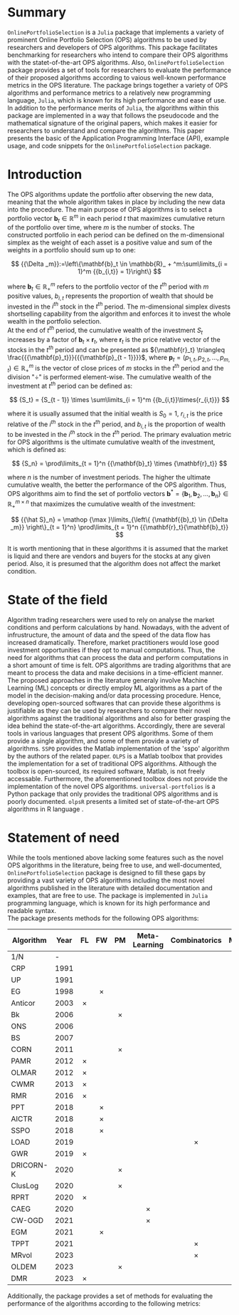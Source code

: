 # Summary

`OnlinePortfolioSelection` is a `Julia` package that implements a variety of prominent Online Portfolio Selection (OPS) algorithms to be used by researchers and developers of OPS algorithms. This package facilitates benchmarking for researchers who intend to compare their OPS algorithms with the statet-of-the-art OPS algorithms. Also, `OnlinePortfolioSelection` package provides a set of tools for researchers to evaluate the performance of their proposed algorithms according to vaious well-known performance metrics in the OPS literature. The package brings together a variety of OPS algorithms and performance metrics to a relatively new programming language, `Julia`, which is known for its high performance and ease of use. In addition to the performance merits of `Julia`, the algorithms within this package are implemented in a way that follows the pseudocode and the mathematical signature of the original papers, which makes it easier for researchers to understand and compare the algorithms. This paper presents the basic of the Application Programming Interface (API), example usage, and code snippets for the `OnlinePortfolioSelection` package.

# Introduction

The OPS algorithms update the portfolio after observing the new data, meaning that the whole algorithm takes in place by including the new data into the procedure. The main purpose of OPS algorithms is to select a portfolio vector $\mathbf{b}_t\in{\mathbb{R}^m}$ in each period $t$ that maximizes cumulative return of the portfolio over time, where $m$ is the number of stocks. The constructed portfolio in each period can be defined on the m-dimensional simplex as the weight of each asset is a positive value and sum of the weights in a portfolio should sum up to one:

$$
{{\Delta _m}}:=\left\{\mathbf{b}_t \in \mathbb{R}_ + ^m:\sum\limits_{i = 1}^m {{b_{i,t}} = 1}\right\}
$$

where $\mathbf{b}_t \in \mathbb{R}_ + ^m$ refers to the portfolio vector of the $t^{th}$ period with $m$ positive values, $b_{i,t}$ represents the proportion of wealth that should be invested in the $i^{th}$ stock in the $t^{th}$ period. The m-dimensional simplex divests shortselling capability from the algorithm and enforces it to invest the whole wealth in the portfolio selection.  
At the end of $t^{th}$ period, the cumulative wealth of the investment $S_t$ increases by a factor of $\mathbf{b}_t \times \mathbf{r}_t$, where $\mathbf{r}_t$ is the price relative vector of the stocks in the $t^{th}$ period and can be presented as ${\mathbf{r}_t} \triangleq \frac{{{\mathbf{p}_t}}}{{{\mathbf{p}_{t - 1}}}}$, where $\mathbf{p}_t=(p_{1,t}, p_{2,t}, \ldots, p_{m,t})\in\mathbb{R}^m_+$ is the vector of close prices of $m$ stocks in the $t^{th}$ period and the division "$\div$" is performed element-wise. The cumulative wealth of the investment at $t^{th}$ period can be defined as:

$$
{S_t} = {S_{t - 1}} \times \sum\limits_{i = 1}^m {{b_{i,t}}\times{r_{i,t}}}
$$

where it is usually assumed that the initial wealth is $S_0=1$, $r_{i,t}$ is the price relative of the $i^{th}$ stock in the $t^{th}$ period, and $b_{i,t}$ is the proportion of wealth to be invested in the $i^{th}$ stock in the $t^{th}$ period. The primary evaluation metric for OPS algorithms is the ultimate cumulative wealth of the investment, which is defined as:

$$
{S_n} = \prod\limits_{t = 1}^n {{\mathbf{b}_t} \times {\mathbf{r}_t}}
$$

where $n$ is the number of investment periods. The higher the ultimate cumulative wealth, the better the performance of the OPS algorithm. Thus, OPS algorithms aim to find the set of portfolio vectors ${{\mathbf{b}}^*} = \left\{ {{{\mathbf{b}}_1},{{\mathbf{b}}_2}, \ldots ,{{\mathbf{b}}_n}} \right\} \in \mathbb{R}_ + ^{m \times n}$ that maximizes the cumulative wealth of the investment:

$$
{{\hat S}_n} = \mathop {\max }\limits_{\left\{ {\mathbf{{b}_t} \in {\Delta _m}} \right\}_{t = 1}^n} \prod\limits_{t = 1}^n {{\mathbf{r}_t}{\mathbf{b}_t}}
$$

It is worth mentioning that in these algorithms it is assumed that the market is liquid and there are vendors and buyers for the stocks at any given period. Also, it is presumed that the algorithm does not affect the market condition.

# State of the field

Algorithm trading researchers were used to rely on analyse the market conditions and perform calculations by hand. Nowadays, with the advent of infrustructure, the amount of data and the speed of the data flow has increased dramatically. Therefore, market practitioners would lose good investment opportunities if they opt to manual computations. Thus, the need for algorithms that can process the data and perform computations in a short amount of time is felt. OPS algorithms are trading algorithms that are meant to process the data and make decisions in a time-efficient manner. The proposed approaches in the literature generaly involve Machine Learning (ML) concepts or directly employ ML algorithms as a part of the model in the decision-making and/or data processing procedure. Hence, developing open-sourced softwares that can provide these algorithms is justifiable as they can be used by researchers to compare their novel algorithms against the traditional algorithms and also for better grasping the idea behind the state-of-the-art algorithms. Accordingly, there are several tools in various languages that present OPS algorithms. Some of them provide a single algorithm, and some of them provide a variety of algorithms. `SSPO` provides the Matlab implementation of the 'sspo' algorithm by the authors of the related paper. `OLPS` is a Matlab toolbox that provides the implementation for a set of traditional OPS algorithms. Although the toolbox is open-sourced, its required software, Matlab, is not freely accessable. Furthermore, the aforementioned toolbox does not provide the implementation of the novel OPS algorithms. `universal-portfolios` is a Python package that only provides the traditional OPS algorithms and is poorly documented. `olpsR` presents a limited set of state-of-the-art OPS algorithms in R language .

# Statement of need

While the tools mentioned above lacking some features such as the novel OPS algorithms in the literature, being free to use, and well-documented, `OnlinePortfolioSelection` package is designed to fill these gaps by providing a vast variety of OPS algorithms including the most novel algorithms published in the literature with detailed documentation and examples, that are free to use. The package is implemented in `Julia` programming language, which is known for its high performance and readable syntax.  
The package presents methods for the following OPS algorithms:

| Algorithm | Year |   FL  |   FW  |   PM  |   Meta-Learning |   Combinatorics |   Market |
| --------- | ---- | :---: | :---: | :---: | :-------------: | :-------------: | :------: |
| 1/N       | -    |       |       |       |                 |                 |   ×      |
| CRP       | 1991 |       |       |       |                 |                 |   ×      |
| UP        | 1991 |       |       |       |                 |                 |   ×      |
| EG        | 1998 |       |   ×   |       |                 |                 |          |
| Anticor   | 2003 |   ×   |       |       |                 |                 |          |
| Bk        | 2006 |       |       |   ×   |                 |                 |          |
| ONS       | 2006 |       |       |       |                 |                 |   ×      |
| BS        | 2007 |       |       |       |                 |                 |   ×      |
| CORN      | 2011 |       |       |   ×   |                 |                 |          |
| PAMR      | 2012 |   ×   |       |       |                 |                 |          |
| OLMAR     | 2012 |   ×   |       |       |                 |                 |          |
| CWMR      | 2013 |   ×   |       |       |                 |                 |          |
| RMR       | 2016 |   ×   |       |       |                 |                 |          |
| PPT       | 2018 |       |   ×   |       |                 |                 |          |
| AICTR     | 2018 |       |   ×   |       |                 |                 |          |
| SSPO      | 2018 |       |   ×   |       |                 |                 |          |
| LOAD      | 2019 |       |       |       |                 |   ×             |          |
| GWR       | 2019 |   ×   |       |       |                 |                 |          |
| DRICORN-K | 2020 |       |       |   ×   |                 |                 |          |
| ClusLog   | 2020 |       |       |   ×   |                 |                 |          |
| RPRT      | 2020 |   ×   |       |       |                 |                 |          |
| CAEG      | 2020 |       |       |       |   ×             |                 |          |
| CW-OGD    | 2021 |       |       |       |   ×             |                 |          |
| EGM       | 2021 |       |   ×   |       |                 |                 |          |
| TPPT      | 2021 |       |       |       |                 |   ×             |          |
| MRvol     | 2023 |       |       |       |                 |   ×             |          |
| OLDEM     | 2023 |       |       |   ×   |                 |                 |          |
| DMR       | 2023 |   ×   |       |       |                 |                 |          |

Additionally, the package provides a set of methods for evaluating the performance of the algorithms according to the following metrics:

